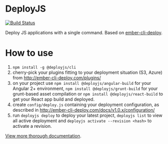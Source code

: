 # DeployJS
[![Build Status](https://travis-ci.org/deploy-js/deployjs.svg?branch=master)](https://travis-ci.org/deploy-js/deployjs)

Deploy JS applications with a single command. Based on [ember-cli-deploy](https://github.com/ember-cli-deploy/ember-cli-deploy).

# How to use
1. `npm install -g @deployjs/cli`
2. cherry-pick your plugins fitting to your deployment situation (S3, Azure) from http://ember-cli-deploy.com/plugins/
3. on your project use `npm install @deployjs/angular-build` for your Angular 2+ environment, `npm install @deployjs/grunt-build` for your grunt-based asset compilation or `npm install @deployjs/react-build` to get your React app build and deployed.
4. create `config/deploy.js` containing your deployment configuration, as described in http://ember-cli-deploy.com/docs/v1.0.x/configuration/
5. run `deployjs deploy` to deploy your latest project, `deployjs list` to view all active deployment and `deployjs activate --revision <hash>` to activate a revision.

[View more thorough documentation](http://ember-cli-deploy.com/docs/v1.0.x/deploy-non-ember-apps/). 
